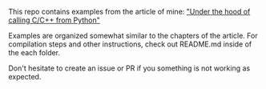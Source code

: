 This repo contains examples from the article of mine:
["Under the hood of calling C/C++ from Python"](http://azhpushkin.me/posts/python-c-under-the-hood)

Examples are organized somewhat similar to the chapters of the article.
For compilation steps and other instructions, check out README.md 
inside of the each folder.

Don't hesitate to create an issue or PR if you something
is not working as expected.